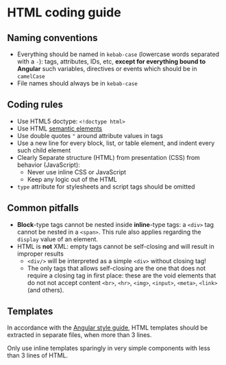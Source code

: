 # HTML coding guide

## Naming conventions

-   Everything should be named in `kebab-case` (lowercase words separated with a `-`): tags, attributes, IDs, etc,
    **except for everything bound to Angular** such variables, directives or events which should be in `camelCase`
-   File names should always be in `kebab-case`

## Coding rules

-   Use HTML5 doctype: `<!doctype html>`
-   Use HTML [semantic elements](https://developer.mozilla.org/docs/Web/HTML/Sections_and_Outlines_of_an_HTML5_document)
-   Use double quotes `"` around attribute values in tags
-   Use a new line for every block, list, or table element, and indent every such child element
-   Clearly Separate structure (HTML) from presentation (CSS) from behavior (JavaScript):
    -   Never use inline CSS or JavaScript
    -   Keep any logic out of the HTML
-   `type` attribute for stylesheets and script tags should be omitted

## Common pitfalls

-   **Block**-type tags cannot be nested inside **inline**-type tags: a `<div>` tag cannot be nested in a `<span>`.
    This rule also applies regarding the `display` value of an element.
-   HTML is **not** XML: empty tags cannot be self-closing and will result in improper results
    -   `<div/>` will be interpreted as a simple `<div>` without closing tag!
    -   The only tags that allows self-closing are the one that does not require a closing tag in first place:
        these are the void elements that do not not accept content `<br>`, `<hr>`, `<img>`, `<input>`, `<meta>`, `<link>`
        (and others).

## Templates

In accordance with the [Angular style guide](https://angular.io/styleguide), HTML templates should be extracted in
separate files, when more than 3 lines.

Only use inline templates sparingly in very simple components with less than 3 lines of HTML.
